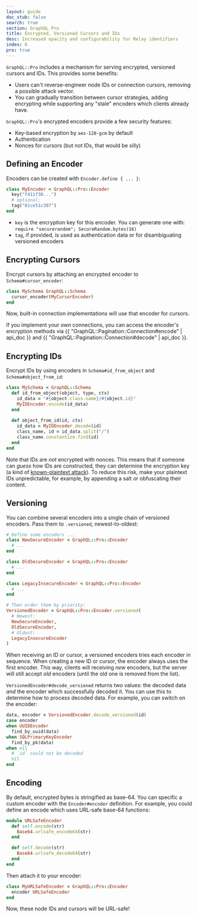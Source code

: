```yaml
---
layout: guide
doc_stub: false
search: true
section: GraphQL Pro
title: Encrypted, Versioned Cursors and IDs
desc: Increased opacity and configurability for Relay identifiers
index: 6
pro: true
---
```


`GraphQL::Pro` includes a mechanism for serving encrypted, versioned cursors and IDs.  This provides some benefits:

- Users can't reverse-engineer node IDs or connection cursors, removing a possible attack vector.
- You can gradually transition between cursor strategies, adding encrypting while supporting any "stale" encoders which clients already have.

`GraphQL::Pro`'s encrypted encoders provide a few security features:

- Key-based encryption by `aes-128-gcm` by default
- Authentication
- Nonces for cursors (but not IDs, that would be silly)

## Defining an Encoder

Encoders can be created with `Encoder.define { ... }`:

```ruby
class MyEncoder < GraphQL::Pro::Encoder
  key("f411f30...")
  # optional:
  tag("81ce51c307")
end
```

- `key` is the encryption key for this encoder. You can generate one with: `require "securerandom"; SecureRandom.bytes(16)`
- `tag`, if provided, is used as authentication data or for disambiguating versioned encoders

## Encrypting Cursors

Encrypt cursors by attaching an encrypted encoder to `Schema#cursor_encoder`:

```ruby
class MySchema GraphQL::Schema
  cursor_encoder(MyCursorEncoder)
end
```

Now, built-in connection implementations will use that encoder for cursors.

If you implement your own connections, you can access the encoder's encryption methods via {{ "GraphQL::Pagination::Connection#encode" | api_doc }} and {{ "GraphQL::Pagination::Connection#decode" | api_doc }}.


## Encrypting IDs

Encrypt IDs by using encoders in `Schema#id_from_object` and `Schema#object_from_id`:

```ruby
class MySchema < GraphQL::Schema
  def id_from_object(object, type, ctx)
    id_data = "#{object.class.name}/#{object.id}"
    MyIDEncoder.encode(id_data)
  end
  
  def object_from_id(id, ctx)
    id_data = MyIDEncoder.decode(id)
    class_name, id = id_data.split("/")
    class_name.constantize.find(id) 
  end
end
```

Note that IDs are _not_ encrypted with nonces. This means that if someone can _guess_ how IDs are constructed, they can determine the encryption key (a kind of [known-plaintext attack](https://en.wikipedia.org/wiki/Known-plaintext_attack)). To reduce this risk, make your plaintext IDs unpredictable, for example, by appending a salt or obfuscating their content.

## Versioning

You can combine several encoders into a single chain of versioned encoders. Pass them to `.versioned`, newest-to-oldest:

```ruby
# Define some encoders ...
class NewSecureEncoder < GraphQL::Pro::Encoder
  # ...
end

class OldSecureEncoder < GraphQL::Pro::Encoder
  # ...
end

class LegacyInsecureEncoder < GraphQL::Pro::Encoder
  # ...
end

# Then order them by priority:
VersionedEncoder = GraphQL::Pro::Encoder.versioned(
  # Newest:
  NewSecureEncoder,
  OldSecureEncoder,
  # Oldest:
  LegacyInsecureEncoder
)
```

When receiving an ID or cursor, a versioned encoders tries each encoder in sequence. When creating a new ID or cursor, the encoder always uses the first encoder. This way, clients will receiving _new_ encoders, but the server will still accept _old_ encoders (until the old one is removed from the list).

`VersionedEncoder#decode_versioned` returns two values: the decoded data _and_ the encoder which successfully decoded it. You can use this to determine how to process decoded data. For example, you can switch on the encoder:

```ruby
data, encoder = VersionedEncoder.decode_versioned(id)
case encoder
when UUIDEncoder
  find_by_uuid(data)
when SQLPrimaryKeyEncoder
  find_by_pk(data)
when nil
  # `id` could not be decoded
  nil
end
```

## Encoding

By default, encrypted bytes is stringified as base-64. You can specific a custom encoder with the `Encoder#encoder` definition. For example, you could define an encode which uses URL-safe base-64 functions:

```ruby
module URLSafeEncoder
  def self.encode(str)
    Base64.urlsafe_encode64(str)
  end

  def self.decode(str)
    Base64.urlsafe_decode64(str)
  end
end
```

Then attach it to your encoder:

```ruby
class MyURLSafeEncoder < GraphQL::Pro::Encoder
  encoder URLSafeEncoder
end
```

Now, these node IDs and cursors will be URL-safe!
